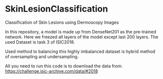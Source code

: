 # SkinLesionClassification
Classification of Skin Lesions using Dermoscopy Images

In this repository, a model is made up from DenseNet201 as the pre-trained network. Here we freezed all layers of the model except last 200 layers. 
The used Dataset is task 3 of ISIC2018.

Used method to balancing this highly imbalanced dataset is hybrid method of oversampling and undersampling. 

All you need to run this code is to download the data from: https://challenge.isic-archive.com/data/#2018
